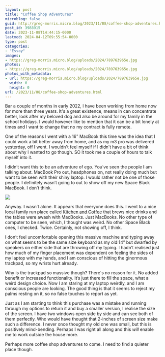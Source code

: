 ```yaml
---
layout: post
title: "Coffee Shop Adventures"
microblog: false
guid: http://greg-morris.micro.blog/2023/11/08/coffee-shop-adventures.html
post_id: 3988015
date: 2023-11-08T14:44:15-0000
lastmod: 2024-04-12T09:55:54-0000
type: post
categories:
- "Essay"
images:
- https://greg-morris.micro.blog/uploads/2024/789763965e.jpg
photos:
- https://greg-morris.micro.blog/uploads/2024/789763965e.jpg
photos_with_metadata:
- url: https://greg-morris.micro.blog/uploads/2024/789763965e.jpg
  width: 0
  height: 0
url: /2023/11/08/coffee-shop-adventures.html
---
```

Bar a couple of months in early 2022, I have been working from home now for more than three years. It's a great existence, means in can concentrate better, look after my beloved dog and also be around for my family in the school holidays. I would however like to mention that it can be a bit lonely at times and I want to change that no my contract is fully remote.

One of the reasons I went with a 16” MacBook this time was the idea that I could work a bit better away from home, and as my m3 pro was delivered yesterday, off I went. I wouldn't feel myself if I didn't have a bit of think about why I wanted to go though. SO it took me a couple of hours to talk myself into it.

I didn’t want this to be an adventure of ego. You’ve seen the people I am talking about. MacBook Pro out, headphones on, not really doing much but want to be seen with their shiny laptop. I would rather not be one of those people. I definitely wasn’t going to out to show off my new Space Black MacBook. I don’t think.

![](https://greg-morris.micro.blog/uploads/2024/789763965e.jpg)

Anyway. I wasn’t alone. It appears that everyone does this. I went to a nice local family run place called [Kitchen and Coffee](https://kitchenandcoffee.co.uk) that brews nice drinks and the tables were awash with MacBooks. Just MacBooks. No other type of computer to be seen, which, I thought was weird. No other Space Black ones, I checked. Twice. Certainly, not showing off, I think. 

I don’t feel uncomfortable opening this massive machine and typing away on what seems to be the same size keyboard as my old 14” but dwarfed by speakers on either side that are throwing off my typing. I hadn’t realised just how much of my finger placement was dependent on feeling the sides of my laptop with my hands, and I am conscious of hitting the ginormous trackpad, so my wrists hurt already.

Why is the trackpad so massive though? There's no reason for it. No added benefit or increased functionality. It’s just there to fill the space, what a weird design choice. Now I am staring at my laptop weirdly, and I am conscious people are looking. The good thing is that it seems to reject my palms resting on it, so no false touches to report as yet. 

Just as I am starting to think this purchase was a mistake and running through my options to return it and buy a smaller version, I realise the size of the screen. I have two windows open side by side and can see both of them perfectly. Who would have thought that 2-inches of screen size make such a difference. I never once thought my old one was small, but this is positively mind-bending. Perhaps I was right all along and this *will* enable me to work outside the house more.

Perhaps more coffee shop adventures to come. I need to find a quieter place though.
